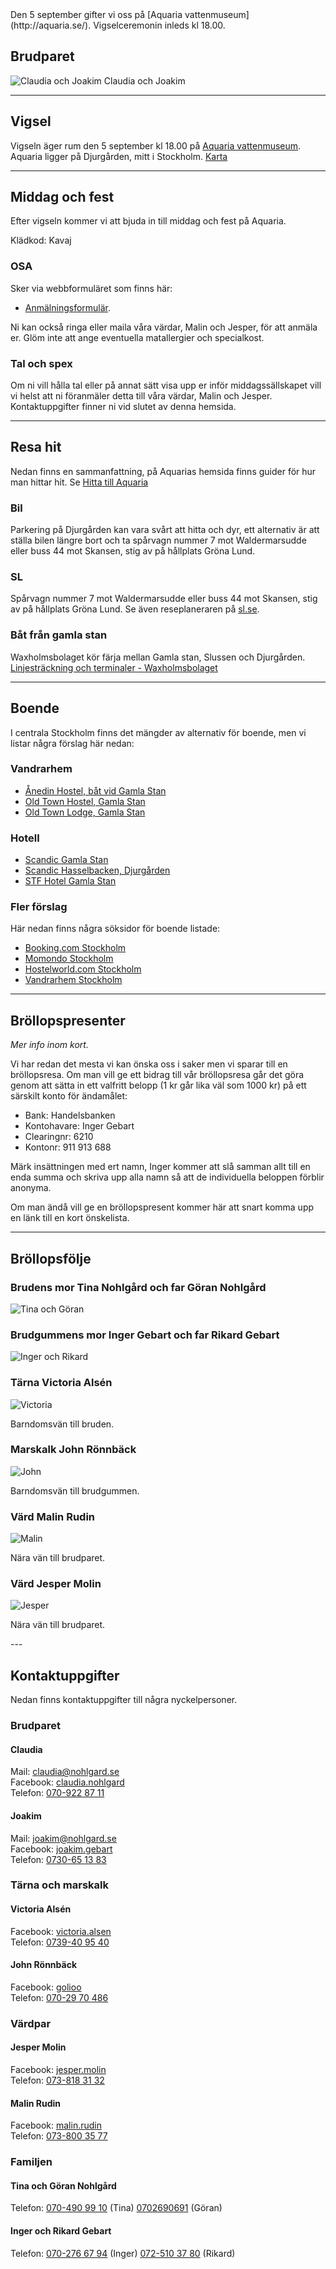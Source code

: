 <div class="nobreak">
Den 5 september gifter vi oss på [Aquaria vattenmuseum](http://aquaria.se/).
Vigselceremonin inleds kl 18.00.

## Brudparet

![Claudia och Joakim](/assets/images/brudpar.jpg) Claudia och Joakim

---

</div>
<div class="nobreak">

## Vigsel

Vigseln äger rum den 5 september kl 18.00 på [Aquaria
vattenmuseum](http://aquaria.se/). Aquaria ligger på Djurgården, mitt i
Stockholm. [Karta](https://www.google.se/maps/place/Aquaria+Vattenmuseum/)

---
</div>
<div class="nobreak">

## Middag och fest

Efter vigseln kommer vi att bjuda in till middag och fest på Aquaria.

Klädkod: Kavaj

### OSA

Sker via webbformuläret som finns här:

 - [Anmälningsformulär](http://goo.gl/forms/FrqIvG4RT3).

Ni kan också ringa eller maila våra värdar, Malin och Jesper, för att anmäla
er. Glöm inte att ange eventuella matallergier och specialkost.

### Tal och spex

Om ni vill hålla tal eller på annat sätt visa upp er inför middagssällskapet vill
vi helst att ni föranmäler detta till våra värdar, Malin och Jesper.
Kontaktuppgifter finner ni vid slutet av denna hemsida.

---
</div>
<div class="nobreak">

## Resa hit

Nedan finns en sammanfattning, på Aquarias hemsida finns guider för hur man
hittar hit. Se [Hitta till Aquaria](http://aquaria.se/Infor-besoket/HITTA-HIT/)

### Bil

Parkering på Djurgården kan vara svårt att hitta och dyr, ett alternativ är att
ställa bilen längre bort och ta spårvagn nummer 7 mot Waldermarsudde eller buss
44 mot Skansen, stig av på hållplats Gröna Lund.

### SL

Spårvagn nummer 7 mot Waldermarsudde eller buss 44 mot Skansen, stig av på
hållplats Gröna Lund. Se även reseplaneraren på [sl.se](http://sl.se/).

### Båt från gamla stan

Waxholmsbolaget kör färja mellan Gamla stan, Slussen och Djurgården.
[Linjesträckning och terminaler - Waxholmsbolaget](http://www.waxholmsbolaget.se/resa/djurgardsfarjan/terminaler/)

---
</div>
<div class="nobreak">

## Boende

I centrala Stockholm finns det mängder av alternativ för boende, men vi listar
några förslag här nedan:

### Vandrarhem

 - [Ånedin Hostel, båt vid Gamla Stan](http://www.anedinhostel.com/)
 - [Old Town Hostel, Gamla Stan](http://www.oldtownhostel-stockholm.com/)
 - [Old Town Lodge, Gamla Stan](http://oldtownlodge.se/)

### Hotell

 - [Scandic Gamla Stan](http://www.scandichotels.se/Hotels/Sverige/Stockholm/Scandic-Gamla-Stan/)
 - [Scandic Hasselbacken, Djurgården](http://www.scandichotels.se/Hotels/Sverige/Stockholm/Scandic-Hasselbacken/)
 - [STF Hotel Gamla Stan](http://www.hotelgamlastan.se/hostel.aspx)

### Fler förslag

Här nedan finns några söksidor för boende listade:

 - [Booking.com Stockholm](http://www.booking.com/Stockholm-Hotels‎)
 - [Momondo Stockholm](http://www.momondo.se/hotell-stockholm)
 - [Hostelworld.com Stockholm](http://www.hostelworld.com/Stockholm)
 - [Vandrarhem Stockholm](http://www.vandrarhemstockholm.biz/)

---
</div>
<div class="nobreak">

## Bröllopspresenter

*Mer info inom kort.*

Vi har redan det mesta vi kan önska oss i saker men vi sparar till en
bröllopsresa. Om man vill ge ett bidrag till vår bröllopsresa går det göra
genom att sätta in ett valfritt belopp (1 kr går lika väl som 1000 kr) på ett
särskilt konto för ändamålet:

- Bank: Handelsbanken
- Kontohavare: Inger Gebart
- Clearingnr: 6210
- Kontonr:  911 913 688

Märk insättningen med ert namn, Inger kommer att slå samman allt till en
enda summa och skriva upp alla namn så att de individuella beloppen förblir
anonyma.

Om man ändå vill ge en bröllopspresent kommer här att snart komma upp en länk
till en kort önskelista.

---
</div>
<div class="nobreak">

## Bröllopsfölje

<div class="nobreak">

### Brudens mor Tina Nohlgård och far Göran Nohlgård

![Tina och Göran](/assets/images/tina-goran.jpg)

</div>
<div class="nobreak">

### Brudgummens mor Inger Gebart och far Rikard Gebart

![Inger och Rikard](/assets/images/inger-rikard.jpg)

</div>
<div class="nobreak">

### Tärna Victoria Alsén

![Victoria](/assets/images/victoria.jpg)

Barndomsvän till bruden.

</div>
<div class="nobreak">

### Marskalk John Rönnbäck

![John](/assets/images/john.jpg)

Barndomsvän till brudgummen.

</div>
<div class="nobreak">

### Värd Malin Rudin

![Malin](/assets/images/malin.jpg)

Nära vän till brudparet.

</div>
<div class="nobreak">

### Värd Jesper Molin

![Jesper](/assets/images/jesper.jpg)

Nära vän till brudparet.
</div>
---
</div>
<div class="nobreak">

## Kontaktuppgifter

Nedan finns kontaktuppgifter till några nyckelpersoner.

### Brudparet

#### Claudia

Mail: [claudia@nohlgard.se](mailto:claudia@nohlgard.se)<br />
Facebook: [claudia.nohlgard](https://www.facebook.com/claudia.nohlgard)<br />
Telefon: [070-922 87 11](tel:+46709228711)

#### Joakim

Mail: [joakim@nohlgard.se](mailto:joakim@nohlgard.se)<br />
Facebook: [joakim.gebart](https://www.facebook.com/joakim.gebart)<br />
Telefon: [0730-65 13 83](tel:+46730651383)

### Tärna och marskalk

#### Victoria Alsén

Facebook: [victoria.alsen](https://www.facebook.com/victoria.alsen)<br />
Telefon: [0739-40 95 40](tel:+46739409540)

#### John Rönnbäck

Facebook: [golioo](https://www.facebook.com/golioo)<br />
Telefon: [070-29 70 486](tel:+46702970486)

### Värdpar

#### Jesper Molin

Facebook: [jesper.molin](https://www.facebook.com/jesper.molin)<br />
Telefon: [073-818 31 32](tel:+46738183132)

#### Malin Rudin

Facebook: [malin.rudin](https://www.facebook.com/malin.rudin)<br />
Telefon: [073-800 35 77](tel:+46738003577)

### Familjen

#### Tina och Göran Nohlgård

Telefon: [070-490 99 10](tel:+46704909910) (Tina) [0702690691](tel:+46702690691) (Göran)

#### Inger och Rikard Gebart

Telefon: [070-276 67 94](tel:+46702766794) (Inger) [072-510 37 80](tel:+46725103780) (Rikard)

</div>
